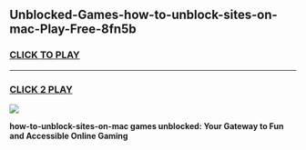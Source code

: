 
## Unblocked-Games-how-to-unblock-sites-on-mac-Play-Free-8fn5b
<h3>
<a href="https://premium76.site?title=how-to-unblock-sites-on-mac&ref=12A">CLICK TO PLAY</a></h3>
<hr>

<h3>
<a href="https://premium76.site?title=how-to-unblock-sites-on-mac&ref=12A">CLICK 2 PLAY</a>
  
</h3>

<a href="https://premium76.site?title=how-to-unblock-sites-on-mac&ref=12A"><img src="https://clearcache.store/games.png"></a>


**how-to-unblock-sites-on-mac games unblocked: Your Gateway to Fun and Accessible Online Gaming**
